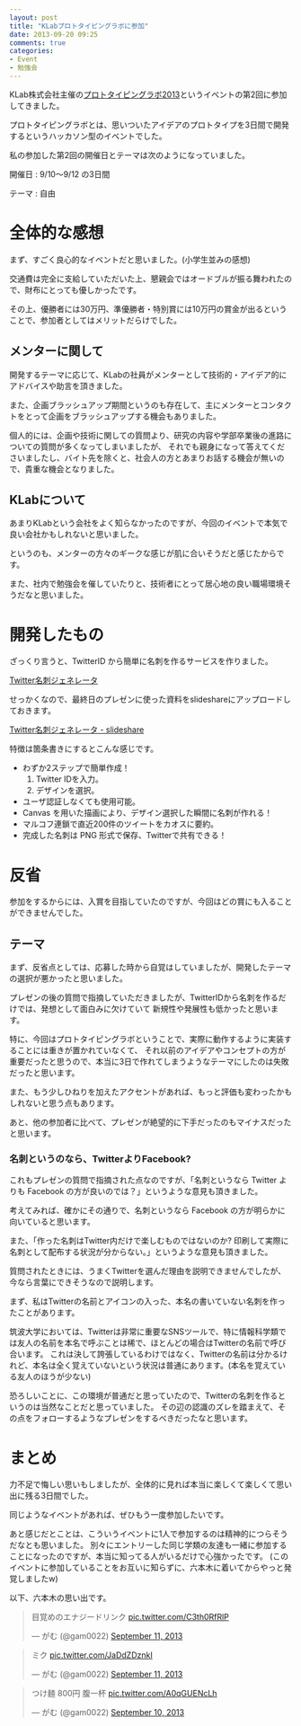```yaml
---
layout: post
title: "KLabプロトタイピングラボに参加"
date: 2013-09-20 09:25
comments: true
categories: 
- Event
- 勉強会
---
```


KLab株式会社主催の[プロトタイピングラボ2013](http://www.prototypinglab.klab.jp/2013/)というイベントの第2回に参加してきました。

プロトタイピングラボとは、思いついたアイデアのプロトタイプを3日間で開発するというハッカソン型のイベントでした。

私の参加した第2回の開催日とテーマは次のようになっていました。

開催日
: 9/10〜9/12 の3日間

テーマ
: 自由

<!--more-->


# 全体的な感想

まず、すごく良心的なイベントだと思いました。(小学生並みの感想)

交通費は完全に支給していただいた上、懇親会ではオードブルが振る舞われたので、財布にとっても優しかったです。

その上、優勝者には30万円、準優勝者・特別賞には10万円の賞金が出るということで、参加者としてはメリットだらけでした。


## メンターに関して

開発するテーマに応じて、KLabの社員がメンターとして技術的・アイデア的にアドバイスや助言を頂きました。

また、企画ブラッシュアップ期間というのも存在して、主にメンターとコンタクトをとって企画をブラッシュアップする機会もありました。

個人的には、企画や技術に関しての質問より、研究の内容や学部卒業後の進路についての質問が多くなってしまいましたが、
それでも親身になって答えてくださいましたし、バイト先を除くと、社会人の方とあまりお話する機会が無いので、貴重な機会となりました。


## KLabについて

あまりKLabという会社をよく知らなかったのですが、今回のイベントで本気で良い会社かもしれないと思いました。

というのも、メンターの方々のギークな感じが肌に合いそうだと感じたからです。

また、社内で勉強会を催していたりと、技術者にとって居心地の良い職場環境そうだなと思いました。


# 開発したもの

ざっくり言うと、TwitterID から簡単に名刺を作るサービスを作りました。

[Twitter名刺ジェネレータ](http://gam0022.net/app/tmg/)

せっかくなので、最終日のプレゼンに使った資料をslideshareにアップロードしておきます。

[Twitter名刺ジェネレータ - slideshare](http://www.slideshare.net/shohosoda9/twitter-26428486)


特徴は箇条書きにするとこんな感じです。

* わずか2ステップで簡単作成！
  1. Twitter IDを入力。
  2. デザインを選択。
* ユーザ認証しなくても使用可能。
* Canvas を用いた描画により、デザイン選択した瞬間に名刺が作れる！
* マルコフ連鎖で直近200件のツイートをカオスに要約。
* 完成した名刺は PNG 形式で保存、Twitterで共有できる！


# 反省

参加をするからには、入賞を目指していたのですが、今回はどの賞にも入ることができませんでした。


## テーマ

まず、反省点としては、応募した時から自覚はしていましたが、開発したテーマの選択が悪かったと思いました。

プレゼンの後の質問で指摘していただきましたが、TwitterIDから名刺を作るだけでは、発想として面白みに欠けていて
新規性や発展性も低かったと思います。

特に、今回はプロトタイピングラボということで、実際に動作するように実装することには重きが置かれていなくて、
それ以前のアイデアやコンセプトの方が重要だったと思うので、本当に3日で作れてしまうようなテーマにしたのは失敗だったと思います。

また、もう少しひねりを加えたアクセントがあれば、もっと評価も変わったかもしれないと思う点もあります。

あと、他の参加者に比べて、プレゼンが絶望的に下手だったのもマイナスだったと思います。


### 名刺というのなら、TwitterよりFacebook?

これもプレゼンの質問で指摘された点なのですが、「名刺というなら Twitter よりも Facebook の方が良いのでは？」というような意見も頂きました。

考えてみれば、確かにその通りで、名刺というなら Facebook の方が明らかに向いていると思います。

また、「作った名刺はTwitter内だけで楽しむものではないのか? 印刷して実際に名刺として配布する状況が分からない。」というような意見も頂きました。

質問されたときには、うまくTwitterを選んだ理由を説明できませんでしたが、今なら言葉にできそうなので説明します。

まず、私はTwitterの名前とアイコンの入った、本名の書いていない名刺を作ったことがあります。

筑波大学においては、Twitterは非常に重要なSNSツールで、特に情報科学類では友人の名前を本名で呼ぶことは稀で、ほとんどの場合はTwitterの名前で呼び合います。
これは決して誇張しているわけではなく、Twitterの名前は分かるけれど、本名は全く覚えていないという状況は普通にあります。(本名を覚えている友人のほうが少ない)

恐ろしいことに、この環境が普通だと思っていたので、Twitterの名刺を作るというのは当然なことだと思っていました。
その辺の認識のズレを踏まえて、その点をフォローするようなプレゼンをするべきだったなと思います。


# まとめ

力不足で悔しい思いもしましたが、全体的に見れば本当に楽しくて楽しくて思い出に残る3日間でした。

同じようなイベントがあれば、ぜひもう一度参加したいです。

あと感じだとことは、こういうイベントに1人で参加するのは精神的につらそうだなとも思いました。
別々にエントリーした同じ学類の友達も一緒に参加することになったのですが、本当に知ってる人がいるだけで心強かったです。
(このイベントに参加していることをお互いに知らずに、六本木に着いてからやっと発覚しましたw)

以下、六本木の思い出です。

<blockquote class="twitter-tweet"><p>目覚めのエナジードリンク <a href="http://t.co/C3th0RfRlP">pic.twitter.com/C3th0RfRlP</a></p>&mdash; がむ (@gam0022) <a href="https://twitter.com/gam0022/statuses/377930887545233409">September 11, 2013</a></blockquote>
<script async src="//platform.twitter.com/widgets.js" charset="utf-8"></script>

<blockquote class="twitter-tweet"><p>ミク <a href="http://t.co/JaDdZDznkI">pic.twitter.com/JaDdZDznkI</a></p>&mdash; がむ (@gam0022) <a href="https://twitter.com/gam0022/statuses/377595910647459840">September 11, 2013</a></blockquote>
<script async src="//platform.twitter.com/widgets.js" charset="utf-8"></script>

<blockquote class="twitter-tweet"><p>つけ麺 800円 腹一杯 <a href="http://t.co/A0qGUENcLh">pic.twitter.com/A0qGUENcLh</a></p>&mdash; がむ (@gam0022) <a href="https://twitter.com/gam0022/statuses/377400467501744128">September 10, 2013</a></blockquote>
<script async src="//platform.twitter.com/widgets.js" charset="utf-8"></script>
